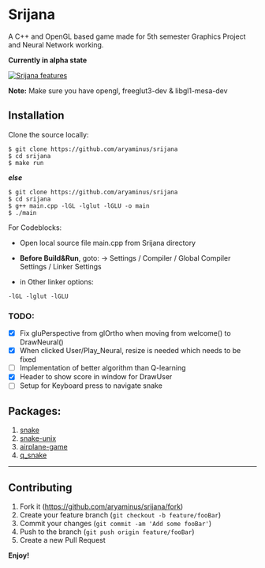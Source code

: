# Srijana
A C++ and OpenGL based game made for 5th semester Graphics Project and Neural Network working.

**Currently in alpha state**

[![Srijana features](https://i.imgur.com/tEFtibh.gif)](https://github.com/aryaminus/srijana)

**Note:**
Make sure you have opengl, freeglut3-dev & libgl1-mesa-dev 

## Installation

Clone the source locally:
```
$ git clone https://github.com/aryaminus/srijana
$ cd srijana
$ make run
```
***else***
```
$ git clone https://github.com/aryaminus/srijana
$ cd srijana
$ g++ main.cpp -lGL -lglut -lGLU -o main
$ ./main
```

For Codeblocks:

- Open local source file main.cpp from Srijana directory

- **Before Build&Run**, goto:
-> Settings / Compiler / Global Compiler Settings / Linker Settings

- in Other linker options:
```
-lGL -lglut -lGLU
```

### TODO:
- [x] Fix gluPerspective from glOrtho when moving from welcome() to DrawNeural()
- [x] When clicked User/Play_Neural, resize is needed which needs to be fixed
- [ ] Implementation of better algorithm than Q-learning
- [x] Header to show score in window for DrawUser
- [ ] Setup for Keyboard press to navigate snake

## Packages:
1. <a href="https://github.com/Shanta-chan/Snake" target="_blank">snake</a>
2. <a href="https://github.com/Ilyomix/Snake_Unix" target="_blank">snake-unix</a>
3. <a href="https://github.com/arpithank/Computer-Graphics-Airplane-Game" target="_blank">airplane-game</a>
4. <a href="https://github.com/inf0-warri0r/q_snake" target="_blank">q_snake</a>


-----------------------------------------------------------------------------------------------------------

## Contributing

1. Fork it (<https://github.com/aryaminus/srijana/fork>)
2. Create your feature branch (`git checkout -b feature/fooBar`)
3. Commit your changes (`git commit -am 'Add some fooBar'`)
4. Push to the branch (`git push origin feature/fooBar`)
5. Create a new Pull Request

**Enjoy!**

